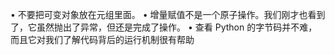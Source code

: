 • 不要把可变对象放在元组里面。
• 增量赋值不是一个原子操作。我们刚才也看到了，它虽然抛出了异常，但还是完成了操作。 
• 查看 Python 的字节码并不难，而且它对我们了解代码背后的运行机制很有帮助
